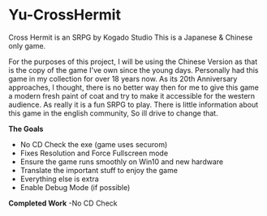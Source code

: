 
# Yu-CrossHermit
Cross Hermit is an SRPG by Kogado Studio
This is a Japanese & Chinese only game.

For the purposes of this project, I will be using the Chinese Version as that is the copy of the game I've own since the young days.
Personally had this game in my collection for over 18 years now. As its 20th Anniversary approaches, I thought, there is no better way then for me to give this game a modern fresh paint of coat and try to make it accessible for the western audience. As really it is a fun SRPG to play. There is little information about this game in the english community, So ill drive to change that.

**The Goals**
- No CD Check the exe (game uses securom)
- Fixes Resolution and Force Fullscreen mode
- Ensure the game runs smoothly on Win10 and new hardware
- Translate the important stuff to enjoy the game
- Everything else is extra 
- Enable Debug Mode (if possible)

**Completed Work**
-No CD Check 

